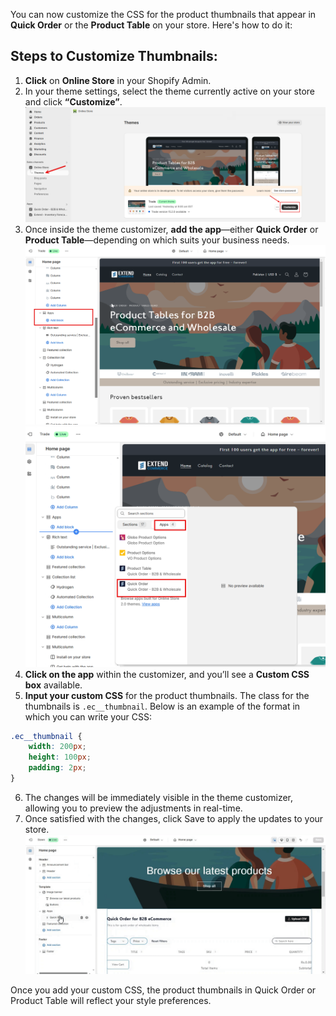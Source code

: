 You can now customize the CSS for the product thumbnails that appear in **Quick Order** or the **Product Table** on your store. Here's how to do it:

## Steps to Customize Thumbnails:

1. **Click** on **Online Store** in your Shopify Admin.
2. In your theme settings, select the theme currently active on your store and click **“Customize”**.
  ![Quick_Order_Setup](./images/quick-20.png)
3. Once inside the theme customizer, **add the app**—either **Quick Order** or **Product Table**—depending on which suits your business needs.
  ![Quick_Order_Setup](./images/quick-21.png)
  ![Quick_Order_Setup](./images/quick-22.png)
4. **Click on the app** within the customizer, and you’ll see a **Custom CSS box** available.
5. **Input your custom CSS** for the product thumbnails. The class for the thumbnails is `.ec__thumbnail`. Below is an example of the format in which you can write your CSS:

```css
.ec__thumbnail {
    width: 200px;
    height: 100px;
    padding: 2px;
}
```

6. The changes will be immediately visible in the theme customizer, allowing you to preview the adjustments in real-time.
7. Once satisfied with the changes, click Save to apply the updates to your store.
  ![Quick_Order_Setup](./images/custom_css.gif)


Once you add your custom CSS, the product thumbnails in Quick Order or Product Table will reflect your style preferences.